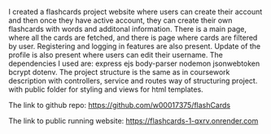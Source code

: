 I created a flashcards project website where users can create their account and then once they have active account, they can create their own flashcards with words and additonal information. There is a main page, where all the cards are fetched, and there is page where cards are filtered by user. Registering and logging in features are also present. Update of the profile is also present where users can edit their username. The dependencies I used are: express ejs body-parser nodemon  jsonwebtoken bcrypt dotenv. The project structure is the same as in coursework description with controllers, service and routes way of structuring project. with public folder for styling and views for html templates. 

The link to github repo: https://github.com/w00017375/flashCards

The link to public running website: https://flashcards-1-qxrv.onrender.com